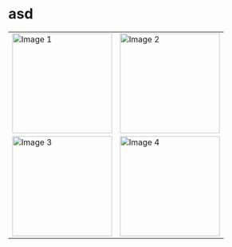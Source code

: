 # asd

<p align="center">
  <table>
    <tr>
      <td><img src="image1.png" alt="Image 1" width="200"/></td>
      <td><img src="image2.png" alt="Image 2" width="200"/></td>
    </tr>
    <tr>
      <td><img src="image3.png" alt="Image 3" width="200"/></td>
      <td><img src="image4.png" alt="Image 4" width="200"/></td>
    </tr>
  </table>
</p>
